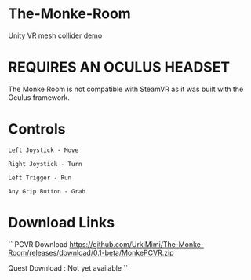 # The-Monke-Room
Unity VR mesh collider demo

# REQUIRES AN OCULUS HEADSET
The Monke Room is not compatible with SteamVR as it was built with the Oculus framework.


# Controls
```
Left Joystick - Move

Right Joystick - Turn

Left Trigger - Run

Any Grip Button - Grab
```

# Download Links
``
PCVR Download https://github.com/UrkiMimi/The-Monke-Room/releases/download/0.1-beta/MonkePCVR.zip

Quest Download : Not yet available
``
